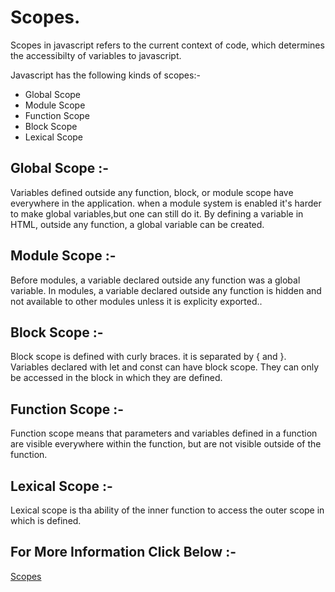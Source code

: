 # Scopes.

Scopes in javascript refers to the current context of code, which determines the accessibilty of variables to javascript.

Javascript has the following kinds of scopes:-
* Global Scope
* Module Scope
* Function Scope
* Block Scope
* Lexical Scope

## Global Scope :-
Variables defined outside any function, block, or module scope have everywhere in the application. when a module system is enabled it's harder to make global variables,but one can still do it. By defining a variable in HTML, outside any function, a global variable can be created.

## Module Scope :-
Before modules, a variable declared outside any function was a global variable. In modules, a variable declared outside any function is hidden and not available to other modules unless it is explicity exported..

## Block Scope :-
Block scope is defined with curly braces. it is separated by { and }. Variables declared with let and const can have block scope. They can only be accessed in the block in which they are defined.

## Function Scope :-
Function scope means that parameters and variables defined in a function are visible everywhere within the function, but are not visible outside of the function.

## Lexical Scope :-
Lexical scope is tha ability of the inner function to access the outer scope in which is defined.

## For More Information Click Below :-
[Scopes](../Js/Scope/)